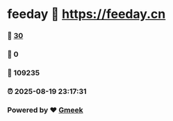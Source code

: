 # feeday :link: https://feeday.cn 
### :page_facing_up: [30](https://feeday.cn/tag.html) 
### :speech_balloon: 0 
### :hibiscus: 109235 
### :alarm_clock: 2025-08-19 23:17:31 
### Powered by :heart: [Gmeek](https://github.com/Meekdai/Gmeek)
